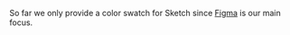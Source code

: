 <lyne-title level="1" text="Sketch Design Kit"></lyne-title>

So far we only provide a color swatch for Sketch since [Figma](/designing/design-kits/figma) is our main focus. 
